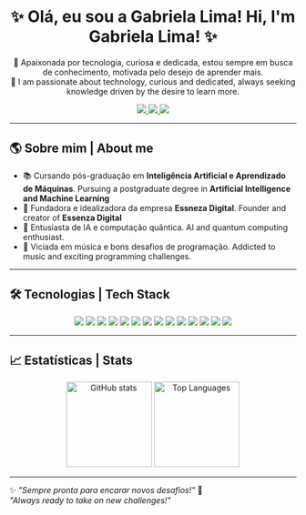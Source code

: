 <!-- Banner ou frase de boas-vindas -->
<h1 align="center">✨ Olá, eu sou a Gabriela Lima!
  Hi, I'm Gabriela Lima! ✨</h1>

<p align="center">
  🎯 Apaixonada por tecnologia, curiosa e dedicada, estou sempre em busca de conhecimento, motivada pelo desejo de aprender mais. <br>
  🚀 I am passionate about technology, curious and dedicated, always seeking knowledge driven by the desire to learn more.
</p>

<p align="center">
  <a href="https://instagram.com/_essenzadigital" target="_blank">
    <img src="https://img.shields.io/badge/Instagram-E4405F?style=for-the-badge&logo=instagram&logoColor=white" />
  </a>
  <a href="https://linkedin.com/in/gabriela-s-lima1990" target="_blank">
    <img src="https://img.shields.io/badge/LinkedIn-0A66C2?style=for-the-badge&logo=linkedin&logoColor=white" />
  </a>
  <a href="mailto:gabriela.s.lima90@gmail.com">
    <img src="https://img.shields.io/badge/Gmail-D14836?style=for-the-badge&logo=gmail&logoColor=white" />
  </a>
</p>

---

## 🌎 Sobre mim | About me

- 📚 Cursando pós-graduação em **Inteligência Artificial e Aprendizado de Máquinas**. Pursuing a postgraduate degree in **Artificial Intelligence and Machine Learning**
- 🎨 Fundadora e idealizadora da empresa **Essneza Digital**. Founder and creator of **Essenza Digital**
- 🧠 Entusiasta de IA e computação quântica. AI and quantum computing enthusiast.
- 🚀 Viciada em música e bons desafios de programação. Addicted to music and exciting programming challenges.

---

## 🛠 Tecnologias | Tech Stack

<p align="center">
  <img src="https://img.shields.io/badge/Java-007396?style=for-the-badge&logo=openjdk&logoColor=white" />
  <img src="https://img.shields.io/badge/Python-3776AB?style=for-the-badge&logo=python&logoColor=white" />
  <img src="https://img.shields.io/badge/JavaScript-F7DF1E?style=for-the-badge&logo=javascript&logoColor=black" />
  <img src="https://img.shields.io/badge/HTML5-E34F26?style=for-the-badge&logo=html5&logoColor=white" />
  <img src="https://img.shields.io/badge/CSS3-1572B6?style=for-the-badge&logo=css3&logoColor=white" />
  <img src="https://img.shields.io/badge/FastAPI-009688?style=for-the-badge&logo=fastapi&logoColor=white" />
  <img src="https://img.shields.io/badge/Git-F05032?style=for-the-badge&logo=git&logoColor=white" />
  <img src="https://img.shields.io/badge/GitHub-181717?style=for-the-badge&logo=github&logoColor=white" />
  <img src="https://img.shields.io/badge/VS%20Code-007ACC?style=for-the-badge&logo=visualstudiocode&logoColor=white" />
  <img src="https://img.shields.io/badge/Eclipse-2C2255?style=for-the-badge&logo=eclipseide&logoColor=white" />
  <img src="https://img.shields.io/badge/Cursor-000000?style=for-the-badge&logo=cursor&logoColor=white" />
  <img src="https://img.shields.io/badge/MySQL-005C84?style=for-the-badge&logo=mysql&logoColor=white" />
  <img src="https://img.shields.io/badge/PyCharm-000000?style=for-the-badge&logo=pycharm&logoColor=white" />
  <img src="https://img.shields.io/badge/Jupyter%20Notebook-F37626?style=for-the-badge&logo=jupyter&logoColor=white" />
</p>

---

## 📈 Estatísticas | Stats

<p align="center">
  <img src="https://github-readme-stats.vercel.app/api?username=gabriela-s-lima&show_icons=true&theme=tokyonight" alt="GitHub stats" height="150" />
  <img src="https://github-readme-stats.vercel.app/api/top-langs/?username=gabriela-s-lima&layout=compact&theme=tokyonight" alt="Top Languages" height="150" />
</p>

---

✨ *"Sempre pronta para encarar novos desafios!"* 🚀  
*"Always ready to take on new challenges!"*  
